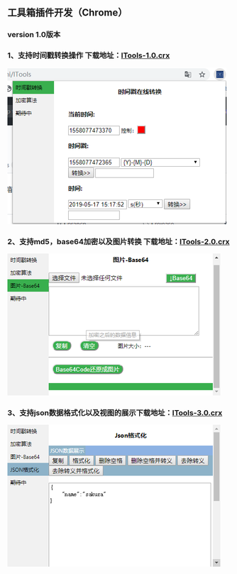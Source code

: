 ## 工具箱插件开发（Chrome）

### version 1.0版本  
### 1、支持时间戳转换操作 下载地址：[ITools-1.0.crx](https://raw.githubusercontent.com/licunzhi/ITools/master/crx/ITools-1.0.crx)  
![版本展示](show.jpg)  
### 2、支持md5，base64加密以及图片转换 下载地址：[ITools-2.0.crx](https://raw.githubusercontent.com/licunzhi/ITools/master/crx/ITools-2.0.crx)    
![版本展示](2.0.jpg)  
### 3、支持json数据格式化以及视图的展示下载地址：[ITools-3.0.crx](https://raw.githubusercontent.com/licunzhi/ITools/master/crx/ITools-3.0.crx)    
![版本展示](3.0.jpg) 